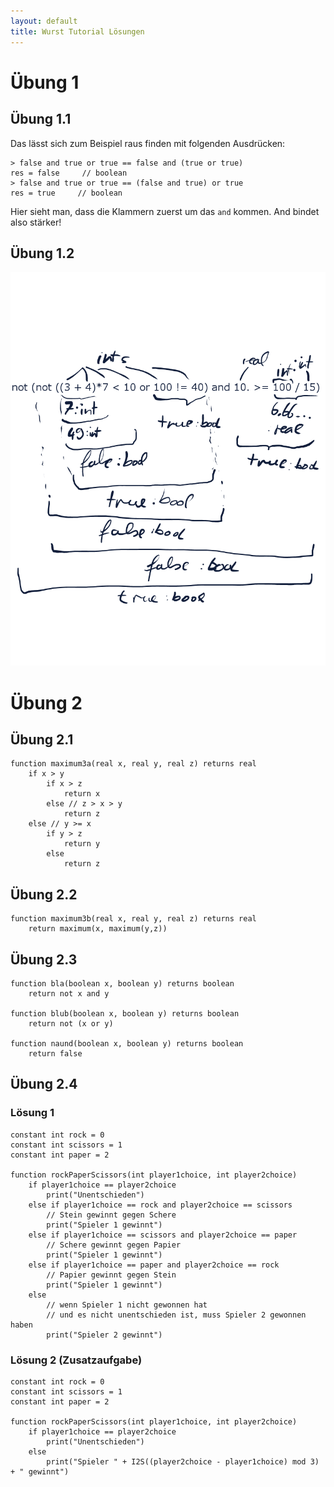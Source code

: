 ```yaml
---
layout: default
title: Wurst Tutorial Lösungen
---
```


# Übung 1

## Übung 1.1

Das lässt sich zum Beispiel raus finden mit folgenden Ausdrücken:

	> false and true or true == false and (true or true)
	res = false     // boolean
	> false and true or true == (false and true) or true
	res = true     // boolean

Hier sieht man, dass die Klammern zuerst um das `and` kommen. And bindet also stärker!

## Übung 1.2

![](assets/images/solution1_2.png)

# Übung 2

## Übung 2.1

	function maximum3a(real x, real y, real z) returns real
		if x > y
			if x > z
				return x
			else // z > x > y
				return z
		else // y >= x
			if y > z
				return y
			else
				return z

## Übung 2.2

	function maximum3b(real x, real y, real z) returns real
		return maximum(x, maximum(y,z))


## Übung 2.3

	function bla(boolean x, boolean y) returns boolean
		return not x and y

	function blub(boolean x, boolean y) returns boolean
		return not (x or y)

	function naund(boolean x, boolean y) returns boolean
		return false

## Übung 2.4

### Lösung 1

	constant int rock = 0
	constant int scissors = 1
	constant int paper = 2

	function rockPaperScissors(int player1choice, int player2choice)
		if player1choice == player2choice
			print("Unentschieden")
		else if player1choice == rock and player2choice == scissors
			// Stein gewinnt gegen Schere
			print("Spieler 1 gewinnt")
		else if player1choice == scissors and player2choice == paper
			// Schere gewinnt gegen Papier
			print("Spieler 1 gewinnt")
		else if player1choice == paper and player2choice == rock
			// Papier gewinnt gegen Stein
			print("Spieler 1 gewinnt")
		else
			// wenn Spieler 1 nicht gewonnen hat
			// und es nicht unentschieden ist, muss Spieler 2 gewonnen haben
			print("Spieler 2 gewinnt")

### Lösung 2 (Zusatzaufgabe)

	constant int rock = 0
	constant int scissors = 1
	constant int paper = 2

	function rockPaperScissors(int player1choice, int player2choice)
		if player1choice == player2choice
			print("Unentschieden")
		else
			print("Spieler " + I2S((player2choice - player1choice) mod 3) + " gewinnt")

